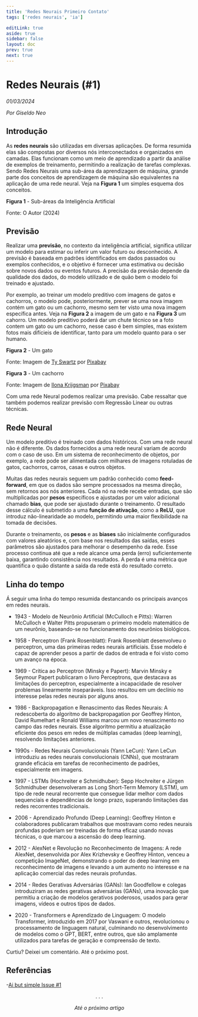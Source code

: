 ```yaml
---
title: 'Redes Neurais Primeiro Contato'
tags: ['redes neurais', 'ia']

editLink: true
aside: true
sidebar: false
layout: doc
prev: true
next: true
---
```


# Redes Neurais (#1)

_01/03/2024_

_Por Giseldo Neo_

## Introdução

As **redes neurais** são utilizadas em diversas aplicações. De forma resumida elas são compostas por diversos nós interconectados e organizados em camadas. Elas funcionam como um meio de aprendizado a partir da análise de exemplos de treinamento, permitindo a realização de tarefas complexas. Sendo Redes Neurais uma sub-área da aprendizagem de máquina, grande parte dos conceitos de aprendizagem de máquina são equivalentes na aplicação de uma rede neural. Veja na **Figura 1** um simples esquema dos conceitos.

**Figura 1** - Sub-áreas da Inteligência Artificial

Fonte: O Autor (2024)

## Previsão

Realizar uma **previsão**, no contexto da inteligência artificial, significa utilizar um modelo para estimar ou inferir um valor futuro ou desconhecido. A previsão é baseada em padrões identificados em dados passados ou exemplos conhecidos, e o objetivo é fornecer uma estimativa ou decisão sobre novos dados ou eventos futuros. A precisão da previsão depende da qualidade dos dados, do modelo utilizado e de quão bem o modelo foi treinado e ajustado.

Por exemplo, ao treinar um modelo preditivo com imagens de gatos e cachorros, o modelo pode, posteriormente, prever se uma nova imagem contém um gato ou um cachorro, mesmo sem ter visto uma nova imagem específica antes. Veja na **Figura 2** a imagem de um gato e na **Figura 3** um cahorro. Um modelo preditivo poderá dar um chute técnico se a foto contem um gato ou um cachorro, nesse caso é bem simples, mas existem fotos mais difícieis de identificar, tanto para um modelo quanto para o ser humano.

**Figura 2** - Um gato

Fonte: Imagem de <a href="https://pixabay.com/pt/users/ty_swartz-617282/?utm_source=link-attribution&utm_medium=referral&utm_campaign=image&utm_content=551554">Ty Swartz</a> por <a href="https://pixabay.com/pt//?utm_source=link-attribution&utm_medium=referral&utm_campaign=image&utm_content=551554">Pixabay</a>

**Figura 3** - Um cachorro

Fonte: Imagem de <a href="https://pixabay.com/pt/users/vlaaitje-1637107/?utm_source=link-attribution&utm_medium=referral&utm_campaign=image&utm_content=1047521">Ilona Krijgsman</a> por <a href="https://pixabay.com/pt//?utm_source=link-attribution&utm_medium=referral&utm_campaign=image&utm_content=1047521">Pixabay</a>

Com uma rede Neural podemos realizar uma previsão. Cabe ressaltar que também podemos realizar previsão com Regressão Linear ou outras técnicas. 

## Rede Neural

Um modelo preditivo é treinado com dados históricos. Com uma rede neural não é diferente. Os dados fornecidos a uma rede neural variam de acordo com o caso de uso. Em um sistema de reconhecimento de objetos, por exemplo, a rede pode ser alimentada com milhares de imagens rotuladas de gatos, cachorros, carros, casas e outros objetos. 

Muitas das redes neurais seguem um padrão conhecido como **feed-forward**, em que os dados são sempre processados na mesma direção, sem retornos aos nós anteriores. Cada nó na rede recebe entradas, que são multiplicadas por **pesos** específicos e ajustadas por um valor adicional chamado **bias**, que pode ser ajustado durante o treinamento. O resultado desse cálculo é submetido a uma **função de ativação**, como a **ReLU**, que introduz não-linearidade ao modelo, permitindo uma maior flexibilidade na tomada de decisões.

Durante o treinamento, os **pesos** e as **biases** são inicialmente configurados com valores aleatórios e, com base nos resultados das saídas, esses parâmetros são ajustados para melhorar o desempenho da rede. Esse processo continua até que a rede alcance uma perda (erro) suficientemente baixa, garantindo consistência nos resultados. A perda é uma métrica que quantifica o quão distante a saída da rede está do resultado correto.

## Linha do tempo

Á seguir uma linha do tempo resumida destancando os principais avanços em redes neurais.

* 1943 - Modelo de Neurônio Artificial (McCulloch e Pitts): Warren McCulloch e Walter Pitts propuseram o primeiro modelo matemático de um neurônio, baseando-se no funcionamento dos neurônios biológicos.

* 1958 - Perceptron (Frank Rosenblatt): Frank Rosenblatt desenvolveu o perceptron, uma das primeiras redes neurais artificiais. Esse modelo é capaz de aprender pesos a partir de dados de entrada e foi visto como um avanço na época.

* 1969 - Crítica ao Perceptron (Minsky e Papert): Marvin Minsky e Seymour Papert publicaram o livro Perceptrons, que destacava as limitações do perceptron, especialmente a incapacidade de resolver problemas linearmente inseparáveis. Isso resultou em um declínio no interesse pelas redes neurais por alguns anos.

* 1986 - Backpropagation e Renascimento das Redes Neurais: A redescoberta do algoritmo de backpropagation por Geoffrey Hinton, David Rumelhart e Ronald Williams marcou um novo renascimento no campo das redes neurais. Esse algoritmo permitiu a atualização eficiente dos pesos em redes de múltiplas camadas (deep learning), resolvendo limitações anteriores.

* 1990s - Redes Neurais Convolucionais (Yann LeCun): Yann LeCun introduziu as redes neurais convolucionais (CNNs), que mostraram grande eficácia em tarefas de reconhecimento de padrões, especialmente em imagens.

* 1997 - LSTMs (Hochreiter e Schmidhuber): Sepp Hochreiter e Jürgen Schmidhuber desenvolveram as Long Short-Term Memory (LSTM), um tipo de rede neural recorrente que consegue lidar melhor com dados sequenciais e dependências de longo prazo, superando limitações das redes recorrentes tradicionais.

* 2006 - Aprendizado Profundo (Deep Learning): Geoffrey Hinton e colaboradores publicaram trabalhos que mostravam como redes neurais profundas poderiam ser treinadas de forma eficaz usando novas técnicas, o que marcou a ascensão do deep learning.

* 2012 - AlexNet e Revolução no Reconhecimento de Imagens: A rede AlexNet, desenvolvida por Alex Krizhevsky e Geoffrey Hinton, venceu a competição ImageNet, demonstrando o poder do deep learning em reconhecimento de imagens e levando a um aumento no interesse e na aplicação comercial das redes neurais profundas.

* 2014 - Redes Gerativas Adversárias (GANs): Ian Goodfellow e colegas introduziram as redes gerativas adversárias (GANs), uma inovação que permitiu a criação de modelos gerativos poderosos, usados para gerar imagens, vídeos e outros tipos de dados.

* 2020 - Transformers e Aprendizado de Linguagem: O modelo Transformer, introduzido em 2017 por Vaswani e outros, revolucionou o processamento de linguagem natural, culminando no desenvolvimento de modelos como o GPT, BERT, entre outros, que são amplamente utilizados para tarefas de geração e compreensão de texto.

Curtiu? Deixei um comentário. Até o próximo post.

## Referências

-[Ai but simple Issue #1](https://www.aibutsimple.com/p/neural-networks-explained)

<center>. . .</center>

_<center>Até o próximo artigo</center>_